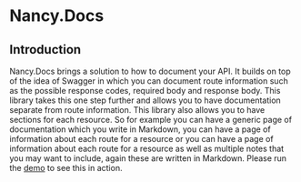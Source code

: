 # Nancy.Docs

## Introduction

Nancy.Docs brings a solution to how to document your API. It builds on top of the idea of Swagger in which you can document route information such as the possible response codes, required body and response body.  This library takes this one step further and allows you to have documentation separate from route information.  This library also allows you to have sections for each resource.  So for example you can have a generic page of documentation which you write in Markdown, you can have a page of information about each route for a resource or you can have a page of information about each route for a resource as well as multiple notes that you may want to include, again these are written in Markdown.  Please run the [demo](https://github.com/jchannon/Nancy.Docs/tree/master/Nancy.Docs.Demo) to see this in action.